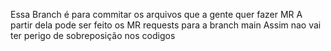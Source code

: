 Essa Branch é para commitar os arquivos que a gente quer fazer MR
A partir dela pode ser feito os MR requests para a branch main 
Assim nao vai ter perigo de sobreposição nos codigos
